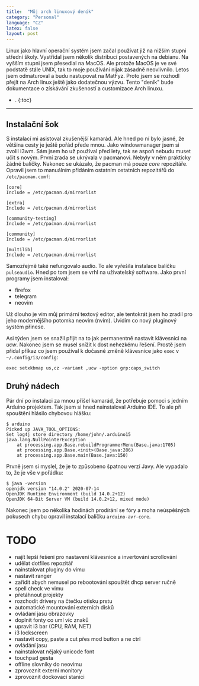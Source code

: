 ```yaml
---
title:  "Můj arch linuxový deník"
category: "Personal"
language: "CZ"
latex: false
layout: post
---
```


Linux jako hlavní operační systém jsem začal používat již na nižším stupni střední 
školy. Vystřídal jsem několik distribucí postavených na debianu. Na vyšším stupni jsem 
přesedlal na MacOS. Ale protože MacOS je ve své podstatě stále UNIX, tak to moje 
používání nijak zásadně neovlivnilo. Letos jsem odmaturoval a budu nastupovat na 
MatFyz. Proto jsem se rozhodl přejít na Arch linux ještě jako dodatečnou výzvu. Tento 
"deník" bude dokumentace o získávání zkušeností a customizace Arch linuxu. 

- .
{:toc}
---

## Instalační šok
S instalací mi asistoval zkušenější kamarád. Ale hned po ní bylo jasné, že většina 
cesty je ještě pořád přede mnou. Jako windowmanager jsem si zvolil i3wm. Sám jsem ho 
už používal před lety, tak se aspoň nebudu muset učit s novým. První zrada se ukrývala 
v pacmanovi. Nebyly v něm prakticky žádné balíčky. Nakonec se ukázalo, že pacman má 
pouze _core_ repozitáře. Opravil jsem to manuálním přidáním ostatním ostatních 
repozitářů do `/etc/pacman.comf`:

```
[core]
Include = /etc/pacman.d/mirrorlist

[extra]
Include = /etc/pacman.d/mirrorlist

[community-testing]
Include = /etc/pacman.d/mirrorlist

[community]
Include = /etc/pacman.d/mirrorlist

[multilib]
Include = /etc/pacman.d/mirrorlist
```

Samozřejmě také nefungovalo audio. To ale vyřešila instalace balíčku `pulseaudio`. 
Hned po tom jsem se vrhl na uživatelský software. Jako první programy jsem instaloval:
- firefox
- telegram
- neovim

Už dlouho je vim můj primární textový editor, ale tentokrát jsem ho zradil pro jeho 
modernějšího potomka neovim (nvim). Uvidím co nový pluginový systém přinese.

Asi týden jsem se snažil přijít na to jak permanentně nastavit klávesnici na _ucw_. 
Nakonec jsem se musel snížit k dost nehezkému řešení. Prostě jsem přidal příkaz co 
jsem používal k dočasné změně klávesnice jako `exec` v `~/.config/i3/config`:

```
exec setxkbmap us,cz -variant ,ucw -option grp:caps_switch
```

## Druhý nádech
Pár dní po instalaci za mnou přišel kamarád, že potřebuje pomoci s jedním Arduino 
projektem. Tak jsem si hned nainstaloval Arduino IDE. To ale při spouštění hlásilo 
chybovou hlášku:

```
$ arduino
Picked up JAVA_TOOL_OPTIONS:
Set log4j store directory /home/john/.arduino15
java.lang.NullPointerException
	at processing.app.Base.rebuildProgrammerMenu(Base.java:1705)
	at processing.app.Base.<init>(Base.java:286)
	at processing.app.Base.main(Base.java:150)
```

Prvně jsem si myslel, že je to způsobeno špatnou verzí Javy. Ale vypadalo to, že je 
vše v pořádku:

```
$ java -version
openjdk version "14.0.2" 2020-07-14
OpenJDK Runtime Environment (build 14.0.2+12)
OpenJDK 64-Bit Server VM (build 14.0.2+12, mixed mode)
```
Nakonec jsem po několika hodinách prodírání se fóry a moha neúspěšných pokusech chybu 
opravil instalací balíčku `arduino-avr-core`.

# TODO
- najít lepší řešení pro nastavení klávesnice a invertování scrollování
- udělat dotfiles repozitář
- nainstalovat pluginy do vimu
- nastavit ranger
- zařídit abych nemusel po rebootování spouštět dhcp server ručně
- spell check ve vimu
- přetáhnout projekty
- rozchodit drivery na čtečku otisku prstu
- automatické mountování externích disků
- ovládaní jasu obrazovky
- doplnit fonty co umí víc znaků
- upravit i3 bar (CPU, RAM, NET)
- i3 lockscreen
- nastavit copy, paste a cut přes mod button a ne ctrl
- ovládání jasu
- nainstalovat nějaký unicode font
- touchpad gesta
- offline slovníky do neovimu
- zprovoznit externí monitory
- zprovoznit dockovací stanici

